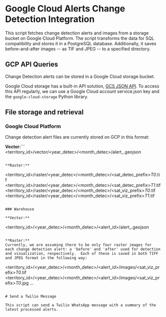 # Google Cloud Alerts Change Detection Integration

This script fetches change detection alerts and images from a storage bucket on Google Cloud Platform. The script transforms the data for SQL compatibility and stores it in a PostgreSQL database. Additionally, it saves before-and-after images -- as TIF and JPEG -- to a specified directory. 

## GCP API Queries

Change Detection alerts can be stored in a Google Cloud storage bucket.

Google Cloud storage has a built-in API solution, [GCS JSON API](https://cloud.google.com/storage/docs/json_api). To access this API regularly, we can use a Google Cloud account service.json key and the `google-cloud-storage` Python library.

## File storage and retrieval

### Google Cloud Platform

Change detection alert files are currently stored on GCP in this format:

**Vector:**```
<territory_id>/vector/<year_detec>/<month_detec>/alert_<id>.geojson
```

**Raster:**

```
<territory_id>/raster/<year_detec>/<month_detec>/<sat_detec_prefix>_T0_<id>.tif
<territory_id>/raster/<year_detec>/<month_detec>/<sat_detec_prefix>_T1_<id>.tif
<territory_id>/raster/<year_detec>/<month_detec>/<sat_viz_prefix>_T0_<id>.tif
<territory_id>/raster/<year_detec>/<month_detec>/<sat_viz_prefix>_T1_<id>.tif
```

### Warehouse

**Vector:**
```
<territory_id>/<year_detec>/<month_detec>/<alert_id>/alert_<id>.geojson
```

**Raster:**
Currently, we are assuming there to be only four raster images for each change detection alert: a 'before' and 'after' used for detection and visualization, respectively.  Each of these is saved in both TIFF and JPEG format in the following way:

```
<territory_id>/<year_detec>/<month_detec>/<alert_id>/images/<sat_viz_prefix>_T0_<id>.tif
<territory_id>/<year_detec>/<month_detec>/<alert_id>/images/<sat_viz_prefix>_T0_<id>.jpg
...
```

# Send a Twilio Message 

This script can send a Twilio WhatsApp message with a summary of the latest processed alerts.
